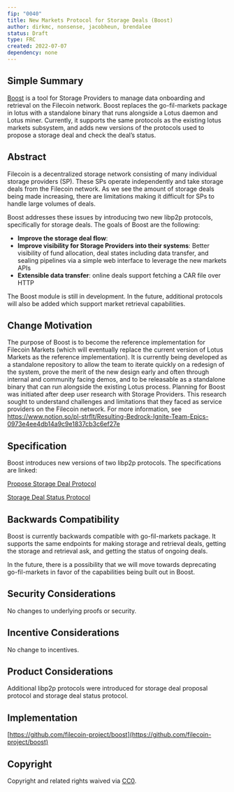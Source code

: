 ```yaml
---
fip: "0040"
title: New Markets Protocol for Storage Deals (Boost)
author: dirkmc, nonsense, jacobheun, brendalee
status: Draft
type: FRC
created: 2022-07-07
dependency: none
---
```


## Simple Summary

[Boost](https://github.com/filecoin-project/boost) is a tool for Storage Providers to manage data onboarding and retrieval on the Filecoin network. Boost replaces the go-fil-markets package in lotus with a standalone binary that runs alongside a Lotus daemon and Lotus miner. Currently, it supports the same protocols as the existing lotus markets subsystem, and adds new versions of the protocols used to propose a storage deal and check the deal’s status. 

## Abstract

Filecoin is a decentralized storage network consisting of many individual storage providers (SP). These SPs operate independently and take storage deals from the Filecoin network. As we see the amount of storage deals being made increasing, there are limitations making it difficult for SPs to handle large volumes of deals. 

Boost addresses these issues by introducing two new libp2p protocols, specifically for storage deals. The goals of Boost are the following: 

- **Improve the storage deal flow**: 
- **Improve visibility for Storage Providers into their systems**: Better visibility of fund allocation, deal states including data transfer, and sealing pipelines via a simple web interface to leverage the new markets APIs
- **Extensible data transfer**: online deals support fetching a CAR file over HTTP

The Boost module is still in development.  In the future, additional protocols will also be added which support market retrieval capabilities. 

## Change Motivation

The purpose of Boost is to become the reference implementation for Filecoin Markets (which will eventually replace the current version of Lotus Markets as the reference implementation). It is currently being developed as a standalone repository to allow the team to iterate quickly on a redesign of the system, prove the merit of the new design early and often through internal and community facing demos, and to be releasable as a standalone binary that can run alongside the existing Lotus process.
Planning for Boost was initiated after deep user research with Storage Providers.  This research sought to understand challenges and limitations that they faced as service providers on the Filecoin network.  For more information, see <https://www.notion.so/pl-strflt/Resulting-Bedrock-Ignite-Team-Epics-0973e4ee4db14a9c9e1837cb3c6ef27e>
## Specification

Boost introduces new versions of two libp2p protocols. The specifications are linked: 

[Propose Storage Deal Protocol](https://boost.filecoin.io/boost-architecture/libp2p-protocols#propose-storage-deal-protocol)

[Storage Deal Status Protocol](https://boost.filecoin.io/boost-architecture/libp2p-protocols#storage-deal-status-protocol)


## **Backwards Compatibility**

Boost is currently backwards compatible with go-fil-markets package. It supports the same endpoints for making storage and retrieval deals, getting the storage and retrieval ask, and getting the status of ongoing deals.

In the future, there is a possibility that we will move towards deprecating go-fil-markets in favor of the capabilities being built out in Boost. 

## **Security Considerations**

No changes to underlying proofs or security.

## **Incentive Considerations**

No change to incentives.

## **Product Considerations**

Additional libp2p protocols were introduced for storage deal proposal protocol and storage deal status protocol. 

## **Implementation**

[https://github.com/filecoin-project/boost](https://github.com/filecoin-project/boost)

## **Copyright**

Copyright and related rights waived via [CC0](https://creativecommons.org/publicdomain/zero/1.0/).
